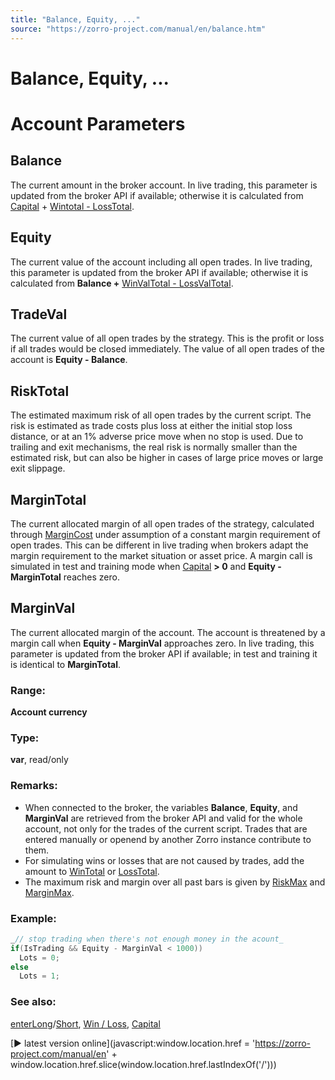 ```yaml
---
title: "Balance, Equity, ..."
source: "https://zorro-project.com/manual/en/balance.htm"
---
```


# Balance, Equity, ...

# Account Parameters

## Balance

The current amount in the broker account. In live trading, this parameter is updated from the broker API if available; otherwise it is calculated from [Capital](190_Margin_Risk_Lots.md) + [Wintotal - LossTotal](winloss.md).

## Equity

The current value of the account including all open trades. In live trading, this parameter is updated from the broker API if available; otherwise it is calculated from **Balance +** [WinValTotal - LossValTotal](winloss.md).

## TradeVal

The current value of all open trades by the strategy. This is the profit or loss if all trades would be closed immediately. The value of all open trades of the account is **Equity - Balance**.

## RiskTotal

The estimated maximum risk of all open trades by the current script. The risk is estimated as trade costs plus loss at either the initial stop loss distance, or at an 1% adverse price move when no stop is used. Due to trailing and exit mechanisms, the real risk is normally smaller than the estimated risk, but can also be higher in cases of large price moves or large exit slippage.

## MarginTotal

The current allocated margin of all open trades of the strategy, calculated through [MarginCost](192_PIP_PIPCost_Leverage.md) under assumption of a constant margin requirement of open trades. This can be different in live trading when brokers adapt the margin requirement to the market situation or asset price. A margin call is simulated in test and training mode when [Capital](190_Margin_Risk_Lots.md) **\> 0** and **Equity - MarginTotal** reaches zero.

## MarginVal

The current allocated margin of the account. The account is threatened by a margin call when **Equity - MarginVal** approaches zero. In live trading, this parameter is updated from the broker API if available; in test and training it is identical to **MarginTotal**.

### Range:

**Account currency**

### Type:

**var**, read/only

### Remarks:

*   When connected to the broker, the variables **Balance**, **Equity**, and **MarginVal** are retrieved from the broker API and valid for the whole account, not only for the trades of the current script. Trades that are entered manually or openend by another Zorro instance contribute to them.
*   For simulating wins or losses that are not caused by trades, add the amount to [WinTotal](winloss.md) or [LossTotal](winloss.md).
*   The maximum risk and margin over all past bars is given by [RiskMax](116_Statistics_Transformations.md) and [MarginMax](116_Statistics_Transformations.md).

### Example:

```c
_// stop trading when there's not enough money in the acount_
if(IsTrading && Equity - MarginVal < 1000))   
  Lots = 0;  
else  
  Lots = 1;
```

### See also:

[enterLong](buylong.md)/[Short](buylong.md), [Win / Loss](winloss.md), [Capital](190_Margin_Risk_Lots.md)

[► latest version online](javascript:window.location.href = 'https://zorro-project.com/manual/en' + window.location.href.slice\(window.location.href.lastIndexOf\('/'\)\))
